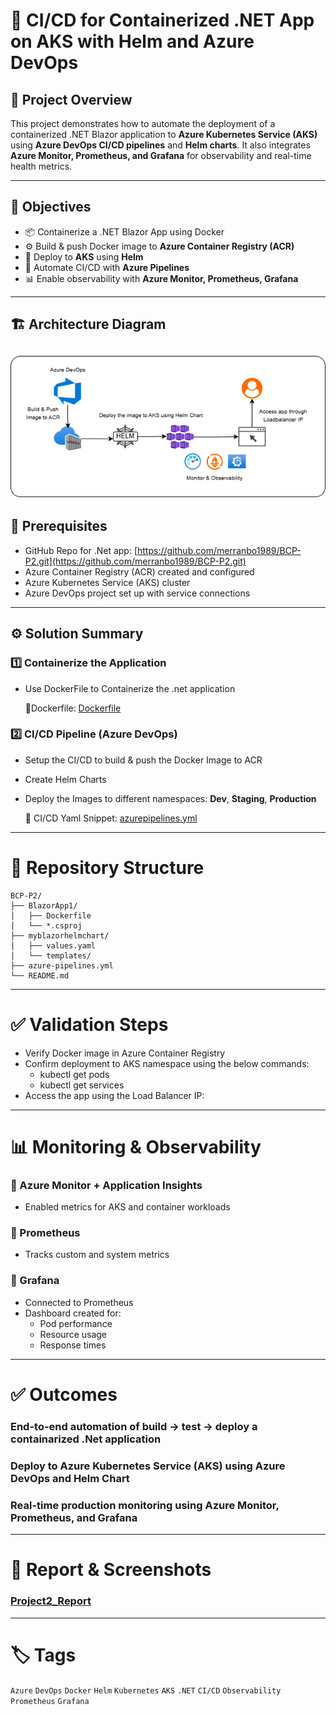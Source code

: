 # 🚀 CI/CD for Containerized .NET App on AKS with Helm and Azure DevOps

## 📌 Project Overview

This project demonstrates how to automate the deployment of a containerized .NET Blazor application to **Azure Kubernetes Service (AKS)** using **Azure DevOps CI/CD pipelines** and **Helm charts**. It also integrates **Azure Monitor, Prometheus, and Grafana** for observability and real-time health metrics.

---

## 🎯 Objectives

- 📦 Containerize a .NET Blazor App using Docker
- ⚙️ Build & push Docker image to **Azure Container Registry (ACR)**
- 🚀 Deploy to **AKS** using **Helm**
- 🔄 Automate CI/CD with **Azure Pipelines**
- 📊 Enable observability with **Azure Monitor, Prometheus, Grafana**

---

## 🏗️ Architecture Diagram
![Architecture Diagram](../Architecture_Diagrams/Project2.png)
---

## 🔧 Prerequisites

- GitHub Repo for .Net app: [https://github.com/merranbo1989/BCP-P2.git](https://github.com/merranbo1989/BCP-P2.git)
- Azure Container Registry (ACR) created and configured
- Azure Kubernetes Service (AKS) cluster
- Azure DevOps project set up with service connections

---

## ⚙️ Solution Summary

### 1️⃣ Containerize the Application
- Use DockerFile to Containerize the .net application

  🔧Dockerfile: [Dockerfile](Project2_Dockerfile.txt)

### 2️⃣ CI/CD Pipeline (Azure DevOps)
- Setup the CI/CD to build & push the Docker Image to ACR
- Create Helm Charts
- Deploy the Images to different namespaces: **Dev**, **Staging**, **Production**

  🔧 CI/CD Yaml Snippet: [azurepipelines.yml](azurepipelines.yml)

---

# 📂 Repository Structure 

```
BCP-P2/
├── BlazorApp1/
│   ├── Dockerfile
│   └── *.csproj
├── myblazorhelmchart/
│   ├── values.yaml
│   └── templates/
├── azure-pipelines.yml
└── README.md
```
---

# ✅ Validation Steps
- Verify Docker image in Azure Container Registry
- Confirm deployment to AKS namespace using the below commands:
	- kubectl get pods
	- kubectl get services
- Access the app using the Load Balancer IP:

---

# 📊 Monitoring & Observability
### 🔹 Azure Monitor + Application Insights
- Enabled metrics for AKS and container workloads 
### 🔹 Prometheus
- Tracks custom and system metrics
  
### 🔹 Grafana
- Connected to Prometheus
- Dashboard created for:
	- Pod performance
 	- Resource usage
  	- Response times
	
---

# ✅ Outcomes
  ### End-to-end automation of build → test → deploy a containarized .Net application
  ### Deploy to Azure Kubernetes Service (AKS) using Azure DevOps and Helm Chart
  ### Real-time production monitoring using Azure Monitor, Prometheus, and Grafana

---

# 📸 Report & Screenshots
   ### [Project2_Report](Report_Project2.pdf)

---
 
# 🏷️ Tags
   `Azure` `DevOps` `Docker` `Helm` `Kubernetes` `AKS` `.NET` `CI/CD` `Observability` `Prometheus` `Grafana`
